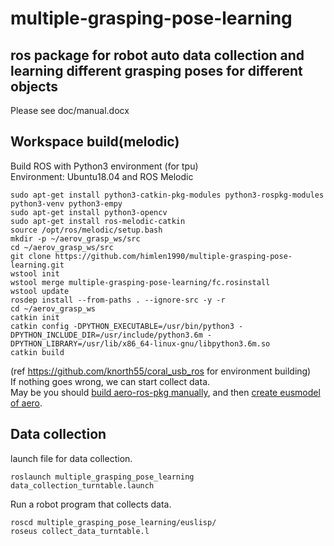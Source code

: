 # multiple-grasping-pose-learning
ros package for robot auto data collection and learning different grasping poses for different objects
---
Please see doc/manual.docx

## Workspace build(melodic)
Build ROS with Python3 environment (for tpu)  
Environment:  Ubuntu18.04 and ROS Melodic
```
sudo apt-get install python3-catkin-pkg-modules python3-rospkg-modules python3-venv python3-empy
sudo apt-get install python3-opencv
sudo apt-get install ros-melodic-catkin
source /opt/ros/melodic/setup.bash
mkdir -p ~/aerov_grasp_ws/src
cd ~/aerov_grasp_ws/src
git clone https://github.com/himlen1990/multiple-grasping-pose-learning.git
wstool init
wstool merge multiple-grasping-pose-learning/fc.rosinstall
wstool update
rosdep install --from-paths . --ignore-src -y -r
cd ~/aerov_grasp_ws
catkin init
catkin config -DPYTHON_EXECUTABLE=/usr/bin/python3 -DPYTHON_INCLUDE_DIR=/usr/include/python3.6m -DPYTHON_LIBRARY=/usr/lib/x86_64-linux-gnu/libpython3.6m.so
catkin build
```
(ref https://github.com/knorth55/coral_usb_ros for environment building)  
If nothing goes wrong, we can start collect data.  
May be you should [build aero-ros-pkg manually](https://github.com/seed-solutions/aero-ros-pkg#build-packge ), and then [create eusmodel of aero](https://github.com/jsk-ros-pkg/jsk_robot/tree/master/jsk_aero_robot/aeroeus#create-eusmodel ).

## Data collection
launch file for data collection.
```
roslaunch multiple_grasping_pose_learning data_collection_turntable.launch
```
Run a robot program that collects data.
```
roscd multiple_grasping_pose_learning/euslisp/
roseus collect_data_turntable.l
```